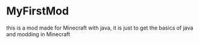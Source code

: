 # MyFirstMod
this is a mod made for Minecraft with java, it is just to get the basics of java and modding in Minecraft 
